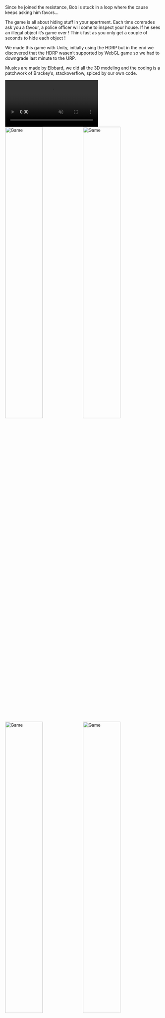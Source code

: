 Since he joined the resistance, Bob is stuck in a loop where the cause keeps asking him favors…

The game is all about hiding stuff in your apartment. Each time comrades ask you a favour, a police officer will come to inspect your house. If he sees an illegal object it’s game over ! Think fast as you only get a couple of seconds to hide each object !

We made this game with Unity, initially using the HDRP but in the end we discovered that the HDRP wasen’t supported by WebGL game so we had to downgrade last minute to the URP.

Musics are made by Elbbard, we did all the 3D modeling and the coding is a patchwork of Brackey’s, stackoverflow, spiced by our own code.

<video autoplay muted loop>
  <source src="assets/posts/2020-09-08-nothing-to-hide/1.mp4" type="video/mp4">
</video>

<img src="assets/posts/2020-09-08-nothing-to-hide/1.webp" width="49%" alt="Game" title="Game" />
<img src="assets/posts/2020-09-08-nothing-to-hide/2.webp" width="49%" alt="Game" title="Game" />
<img src="assets/posts/2020-09-08-nothing-to-hide/3.webp" width="49%" alt="Game" title="Game" />
<img src="assets/posts/2020-09-08-nothing-to-hide/4.webp" width="49%" alt="Game" title="Game" />
*Screenshots taken from the game*
